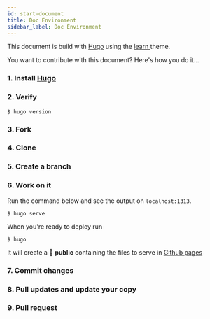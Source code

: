 ```yaml
---
id: start-document
title: Doc Environment
sidebar_label: Doc Environment
---
```


This document is build with <a href="https://github.com/matcornic/hugo-theme-learn"><a href="https://gohugo.io/">Hugo</a> using the <a href="https://learn.netlify.com/en/"> learn </a> theme.

You want to contribute with this document? Here's how you do it...

### 1. Install [Hugo](https://gohugo.io/getting-started/installing)

### 2. Verify 
```console
$ hugo version
```
### 3. Fork

### 4. Clone

### 5. Create a branch

### 6. Work on it

Run the command below and see the output on `localhost:1313`.
```console
$ hugo serve
```

When you're ready to deploy run
```console
$ hugo
```
It will create a 📁 **public** containing the files to serve in [Github pages](https://gohugo.io/hosting-and-deployment/hosting-on-github/)


### 7. Commit changes

### 8. Pull updates and update your copy

### 9. Pull request